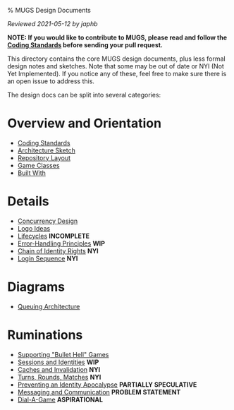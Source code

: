 % MUGS Design Documents

*Reviewed 2021-05-12 by japhb*

**NOTE: If you would like to contribute to MUGS, please read and follow the
[Coding Standards](coding-standards.md) before sending your pull request.**


This directory contains the core MUGS design documents, plus less formal design
notes and sketches.  Note that some may be out of date or NYI (Not Yet
Implemented).  If you notice any of these, feel free to make sure there is an
open issue to address this.

The design docs can be split into several categories:


# Overview and Orientation

* [Coding Standards](coding-standards.md)
* [Architecture Sketch](architecture.md)
* [Repository Layout](repo-layout.md)
* [Game Classes](game-classes.md)
* [Built With](built-with.md)


# Details

* [Concurrency Design](concurrency.md)
* [Logo Ideas](logo.md)
* [Lifecycles](lifecycles.md) **INCOMPLETE**
* [Error-Handling Principles](error-handling.md) **WIP**
* [Chain of Identity Rights](chain-of-rights.md) **NYI**
* [Login Sequence](login-sequence.md) **NYI**


# Diagrams

* [Queuing Architecture](queuing-architecture.dot.svg)


# Ruminations

* [Supporting "Bullet Hell" Games](bullet-hell.md)
* [Sessions and Identities](sessions.md) **WIP**
* [Caches and Invalidation](caches.md) **NYI**
* [Turns, Rounds, Matches](turns.md) **NYI**
* [Preventing an Identity Apocalypse](identity-apocalypse.md) **PARTIALLY SPECULATIVE**
* [Messaging and Communication](communication.md) **PROBLEM STATEMENT**
* [Dial-A-Game](dial-a-game.md) **ASPIRATIONAL**
